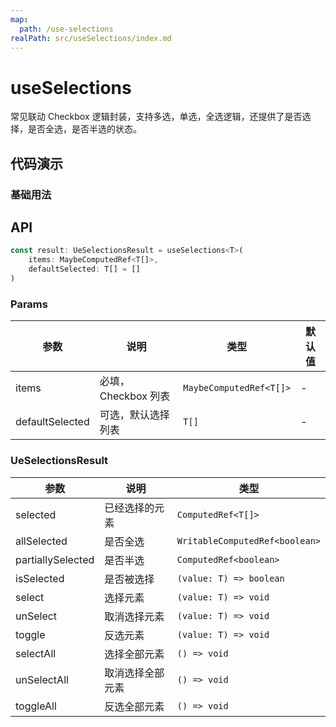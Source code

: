 ```yaml
---
map:
  path: /use-selections
realPath: src/useSelections/index.md
---
```


# useSelections
常见联动 Checkbox 逻辑封装，支持多选，单选，全选逻辑，还提供了是否选择，是否全选，是否半选的状态。

## 代码演示

### 基础用法

<demo src="./demo/demo.vue"
  lang="vue"
  title="基础用法"
  desc="常见的 Checkbox 联动">
</demo>

## API

```javascript
const result: UeSelectionsResult = useSelections<T>(
    items: MaybeComputedRef<T[]>,
    defaultSelected: T[] = []
)
```

### Params

| 参数    | 说明                               | 类型      | 默认值 |
| ------- | ---------------------------------- | --------- | ------ |
| items   | 必填，Checkbox 列表                       | `MaybeComputedRef<T[]>`     | -      |
| defaultSelected | 可选，默认选择列表 | `T[]` | -   |


### UeSelectionsResult

| 参数     | 说明                       | 类型      | 
| -------- | -------------------------- | --------- | 
| selected     | 已经选择的元素       | `ComputedRef<T[]>`  | 
| allSelected  | 是否全选 | `WritableComputedRef<boolean>` |
| partiallySelected  | 是否半选 | `ComputedRef<boolean>` |
| isSelected  | 是否被选择 | `(value: T) => boolean` |
| select  | 选择元素 | `(value: T) => void` |
| unSelect  | 取消选择元素 | `(value: T) => void` |
| toggle  | 反选元素 | `(value: T) => void` |
| selectAll  | 选择全部元素 | `() => void` |
| unSelectAll  | 取消选择全部元素 | `() => void` |
| toggleAll  | 反选全部元素 | `() => void` |

